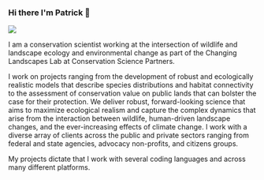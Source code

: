 ### Hi there I'm Patrick 👋
![](imgs/LTM_9613.jpg)

I am a conservation scientist working at the intersection of wildlife and landscape ecology and environmental change as part of the Changing Landscapes Lab at Conservation Science Partners.  


I work on projects ranging from the development of robust and ecologically realistic models that describe species distributions and habitat connectivity to the assessment of conservation value on public lands that can bolster the case for their protection. We deliver robust, forward-looking science that aims to maximize ecological realism and capture the complex dynamics that arise from the interaction between wildlife, human-driven landscape changes, and the ever-increasing effects of climate change. I work with a diverse array of clients across the public and private sectors ranging from federal and state agencies, advocacy non-profits, and citizens groups.

My projects dictate that I work with several coding languages and across many different platforms. 
<!--
**ptfreeman-csp/ptfreeman-csp** is a ✨ _special_ ✨ repository because its `README.md` (this file) appears on your GitHub profile.



